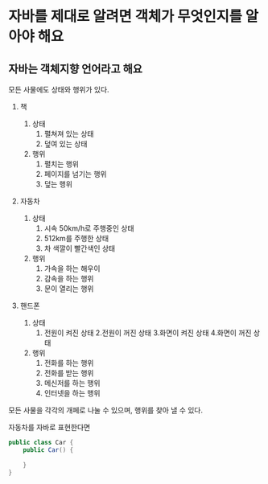 # 자바를 제대로 알려면 객체가 무엇인지를 알아야 해요

## 자바는 객체지향 언어라고 해요

모든 사물에도 상태와 행위가 있다.
1. 책
   1. 상태
      1. 펼쳐져 있는 상태
      2. 덮여 있는 상태
   2. 행위
      1. 펼치는 행위
      2. 페이지를 넘기는 행위
      3. 덮는 행위

2. 자동차
   1. 상태
      1. 시속 50km/h로 주행중인 상태
      2. 512km를 주행한 상태
      3. 차 색깔이 빨간색인 상태
   2. 행위
      1. 가속을 하는 해우이
      2. 감속을 하는 행위
      3. 문이 열리는 행위

3. 핸드폰
   1. 상태
      1. 전원이 켜진 상태
      2.전원이 꺼진 상태
      3.화면이 켜진 상태
      4.화면이 꺼진 상태
   2. 행위
      1. 전화를 하는 행위
      2. 전화를 받는 행위
      3. 메신저를 하는 행위
      4. 인터넷을 하는 행위

모든 사물을 각각의 개페로 나눌 수 있으며, 행위를 찾아 낼 수 있다.
   
자동차를 자바로 표현한다면
```java
public class Car {
    public Car() {
        
    }
}
```


